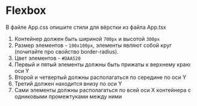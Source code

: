 # Flexbox
В файле App.css опишите стили для вёрстки из файла App.tsx

1. Контейнер должен быть шириной `700px` и высотой `300px`
1. Размер элементов - `100х100px`, элементы являют собой круг (почитайте про свойство border-radius).
1. Цвет элементов - `#DAA520`
1. Первый и пятый элементы должны быть прижаты к верхнему краю оси Y
1. Второй и четвертый должны располагаться по середине по оси Y
1. Третий должен находится внизу по оси Y
1. Сами элементы должны располагаться по всей оси Х контейнера с одниковыми промежтуками между ними

